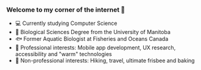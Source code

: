 ### Welcome to my corner of the internet 👋

- 💻 Currently studying Computer Science
- 🌲 Biological Sciences Degree from the University of Manitoba
- 🐟 Former Aquatic Biologist at Fisheries and Oceans Canada
- 📱 Professional interests: Mobile app development, UX research, accessibility and "warm" technologies
- 🛫 Non-professional interests: Hiking, travel, ultimate frisbee and baking

<!--
**LoayYengin/LoayYengin** is a ✨ _special_ ✨ repository because its `README.md` (this file) appears on your GitHub profile.

Here are some ideas to get you started:

- 🔭 I’m currently working on ...
- 🌱 I’m currently learning ...
- 👯 I’m looking to collaborate on ...
- 🤔 I’m looking for help with ...
- 💬 Ask me about ...
- 📫 How to reach me: ...
- 😄 Pronouns: ...
- ⚡ Fun fact: ...
-->
